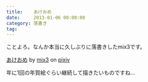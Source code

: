 ```yaml
---
title:    あけおめ
date:     2013-01-06 00:00:00
category: 落書き
tag:
---
```


ことよろ。なんか本当に久しぶりに落書きしたmix3です。

<script src="http://source.pixiv.net/source/embed.js" data-id="32685756_6064c2b2416178ec058c322de47db89e" data-size="medium" data-border="on" charset="utf-8"></script><noscript><p><a href="http://www.pixiv.net/member_illust.php?mode=medium&amp;illust_id=32685756" target="_blank">あけおめ</a> by <a href="http://www.pixiv.net/member.php?id=88339" target="_blank">mix3</a> on <a href="http://www.pixiv.net/" target="_blank">pixiv</a></p></noscript>

年に1回の年賀絵ぐらい継続して描きたいものですね…
